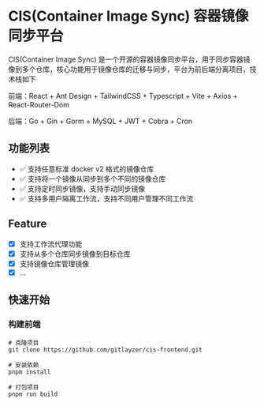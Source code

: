 # CIS(Container Image Sync) 容器镜像同步平台
CIS(Container Image Sync) 是一个开源的容器镜像同步平台，用于同步容器镜像到多个仓库，核心功能用于镜像仓库的迁移与同步，平台为前后端分离项目，技术栈如下

前端：React + Ant Design + TailwindCSS + Typescript + Vite + Axios + React-Router-Dom

后端：Go + Gin + Gorm + MySQL + JWT + Cobra + Cron

## 功能列表
- &#x2705; 支持任意标准 docker v2 格式的镜像仓库
- &#x2705; 支持将一个镜像从同步到多个不同的镜像仓库
- &#x2705; 支持定时同步镜像，支持手动同步镜像
- &#x2705; 支持多用户隔离工作流，支持不同用户管理不同工作流

## Feature
- [x] 支持工作流代理功能
- [x] 支持从多个仓库同步镜像到目标仓库
- [x] 支持镜像仓库管理镜像
- [x] ...

## 快速开始
### 构建前端
```shell
# 克隆项目
git clone https://github.com/gitlayzer/cis-frontend.git

# 安装依赖
pnpm install

# 打包项目
pnpm run build
```